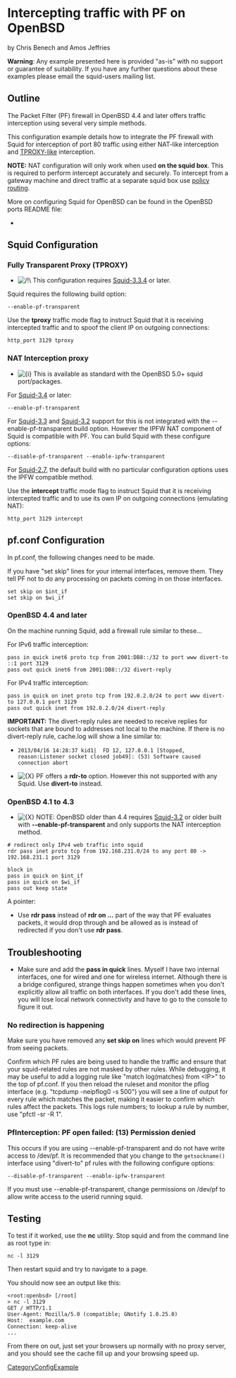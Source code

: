 # Intercepting traffic with PF on OpenBSD

by Chris Benech and Amos Jeffries

**Warning**: Any example presented here is provided "as-is" with no
support or guarantee of suitability. If you have any further questions
about these examples please email the squid-users mailing list.

## Outline

The Packet Filter (PF) firewall in OpenBSD 4.4 and later offers traffic
interception using several very simple methods.

This configuration example details how to integrate the PF firewall with
Squid for interception of port 80 traffic using either NAT-like
interception and
[TPROXY-like](/Features/Tproxy4#)
interception.

**NOTE:** NAT configuration will only work when used **on the squid
box**. This is required to perform intercept accurately and securely. To
intercept from a gateway machine and direct traffic at a separate squid
box use [policy
routing](/ConfigExamples/Intercept/IptablesPolicyRoute#).

More on configuring Squid for OpenBSD can be found in the OpenBSD ports
README file:

  - [](http://www.openbsd.org/cgi-bin/cvsweb/~checkout~/ports/www/squid/pkg/README-main)

## Squid Configuration

### Fully Transparent Proxy (TPROXY)

  - ![/\!\\](https://wiki.squid-cache.org/wiki/squidtheme/img/alert.png)
    This configuration requires
    [Squid-3.3.4](/Squid-3.3#)
    or later.

Squid requires the following build option:

    --enable-pf-transparent

Use the **tproxy** traffic mode flag to instruct Squid that it is
receiving intercepted traffic and to spoof the client IP on outgoing
connections:

    http_port 3129 tproxy

### NAT Interception proxy

  - ![{i}](https://wiki.squid-cache.org/wiki/squidtheme/img/icon-info.png)
    This is available as standard with the OpenBSD 5.0+ squid
    port/packages.

For
[Squid-3.4](/Squid-3.4#)
or later:

    --enable-pf-transparent

For
[Squid-3.3](/Squid-3.3#)
and
[Squid-3.2](/Squid-3.2#)
support for this is not integrated with the --enable-pf-transparent
build option. However the IPFW NAT component of Squid is compatible with
PF. You can build Squid with these configure options:

    --disable-pf-transparent --enable-ipfw-transparent

For
[Squid-2.7](/Squid-2.7#),
the default build with no particular configuration options uses the IPFW
compatible method.

Use the **intercept** traffic mode flag to instruct Squid that it is
receiving intercepted traffic and to use its own IP on outgoing
connections (emulating NAT):

    http_port 3129 intercept

## pf.conf Configuration

In pf.conf, the following changes need to be made.

If you have "set skip" lines for your internal interfaces, remove them.
They tell PF not to do any processing on packets coming in on those
interfaces.

    set skip on $int_if
    set skip on $wi_if

### OpenBSD 4.4 and later

On the machine running Squid, add a firewall rule similar to these...

For IPv6 traffic interception:

    pass in quick inet6 proto tcp from 2001:DB8::/32 to port www divert-to ::1 port 3129
    pass out quick inet6 from 2001:DB8::/32 divert-reply

For IPv4 traffic interception:

    pass in quick on inet proto tcp from 192.0.2.0/24 to port www divert-to 127.0.0.1 port 3129
    pass out quick inet from 192.0.2.0/24 divert-reply

**IMPORTANT:** The divert-reply rules are needed to receive replies for
sockets that are bound to addresses not local to the machine. If there
is no divert-reply rule, cache.log will show a line similar to:

  - ``` 
    2013/04/16 14:28:37 kid1|  FD 12, 127.0.0.1 [Stopped, reason:Listener socket closed job49]: (53) Software caused connection abort
    ```

  - ![{X}](https://wiki.squid-cache.org/wiki/squidtheme/img/icon-error.png)
    PF offers a **rdr-to** option. However this not supported with any
    Squid. Use **divert-to** instead.

### OpenBSD 4.1 to 4.3

  - ![{X}](https://wiki.squid-cache.org/wiki/squidtheme/img/icon-error.png)
    NOTE: OpenBSD older than 4.4 requires
    [Squid-3.2](/Squid-3.2#)
    or older built with **--enable-pf-transparent** and only supports
    the NAT interception method.

<!-- end list -->

    # redirect only IPv4 web traffic into squid
    rdr pass inet proto tcp from 192.168.231.0/24 to any port 80 -> 192.168.231.1 port 3129
    
    block in
    pass in quick on $int_if
    pass in quick on $wi_if
    pass out keep state

A pointer:

  - Use **rdr pass** instead of **rdr on ...** part of the way that PF
    evaluates packets, it would drop through and be allowed as is
    instead of redirected if you don't use **rdr pass**.

## Troubleshooting

  - Make sure and add the **pass in quick** lines. Myself I have two
    internal interfaces, one for wired and one for wireless internet.
    Although there is a bridge configured, strange things happen
    sometimes when you don't explicitly allow all traffic on both
    interfaces. If you don't add these lines, you will lose local
    network connectivity and have to go to the console to figure it out.

### No redirection is happening

Make sure you have removed any **set skip on** lines which would prevent
PF from seeing packets.

Confirm which PF rules are being used to handle the traffic and ensure
that your squid-related rules are not masked by other rules. While
debugging, it may be useful to add a logging rule like "match
log(matches) from \<IP\>" to the top of pf.conf. If you then reload the
ruleset and monitor the pflog interface (e.g. "tcpdump -neipflog0 -s
500") you will see a line of output for every rule which matches the
packet, making it easier to confirm which rules affect the packets. This
logs rule numbers; to lookup a rule by number, use "pfctl -sr -R 1".

### PfInterception: PF open failed: (13) Permission denied

This occurs if you are using --enable-pf-transparent and do not have
write access to /dev/pf. It is recommended that you change to the
`getsockname()` interface using "divert-to" pf rules with the following
configure options:

    --disable-pf-transparent --enable-ipfw-transparent

If you must use --enable-pf-transparent, change permissions on /dev/pf
to allow write access to the userid running squid.

## Testing

To test if it worked, use the **nc** utility. Stop squid and from the
command line as root type in:

    nc -l 3129

Then restart squid and try to navigate to a page.

You should now see an output like this:

    <root:openbsd> [/root]
    > nc -l 3129
    GET / HTTP/1.1
    User-Agent: Mozilla/5.0 (compatible; GNotify 1.0.25.0)
    Host:  example.com
    Connection: keep-alive
    ...

From there on out, just set your browsers up normally with no proxy
server, and you should see the cache fill up and your browsing speed up.

[CategoryConfigExample](/CategoryConfigExample#)
